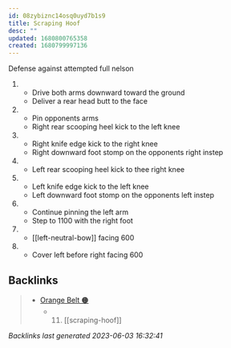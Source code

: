 ```yaml
---
id: 08zybiznc14osq0uyd7b1s9
title: Scraping Hoof
desc: ""
updated: 1680800765358
created: 1680799997136
---
```


Defense against attempted full nelson

1. - Drive both arms downward toward the ground
   - Deliver a rear head butt to the face
2. - Pin opponents arms
   - Right rear scooping heel kick to the left knee
3. - Right knife edge kick to the right knee
   - Right downward foot stomp on the opponents right instep
4. - Left rear scooping heel kick to thee right knee
5. - Left knife edge kick to the left knee
   - Left downward foot stomp on the opponents left instep
6. - Continue pinning the left arm
   - Step to 1100 with the right foot
7. - [[left-neutral-bow]] facing 600
8. - Cover left before right facing 600

[//begin]: # "Autogenerated link references for markdown compatibility"
[hobbies.karate.kenpo.single-techniques.neutral-bow.left]: ../single-techniques/hobbies.karate.kenpo.single-techniques.neutral-bow.left "Left Neutral Bow"
[//end]: # "Autogenerated link references"

## Backlinks

> - [Orange Belt 🟠](..\belts\orange.md)
>   - 11. [[scraping-hoof]]

_Backlinks last generated 2023-06-03 16:32:41_

